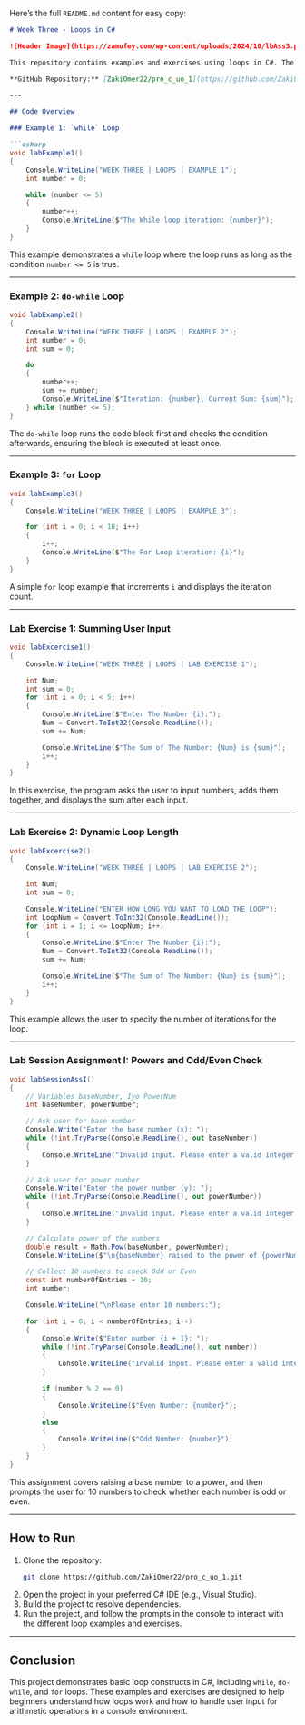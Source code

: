 Here’s the full `README.md` content for easy copy:

```markdown
# Week Three - Loops in C#

![Header Image](https://zamufey.com/wp-content/uploads/2024/10/lbAss3.png)

This repository contains examples and exercises using loops in C#. The examples demonstrate the usage of `while`, `do-while`, and `for` loops, as well as basic arithmetic operations and handling user input in a console application.

**GitHub Repository:** [ZakiOmer22/pro_c_uo_1](https://github.com/ZakiOmer22/pro_c_uo_1/tree/main)

---

## Code Overview

### Example 1: `while` Loop

```csharp
void labExample1()
{
    Console.WriteLine("WEEK THREE | LOOPS | EXAMPLE 1");
    int number = 0;

    while (number <= 5)
    {
        number++;
        Console.WriteLine($"The While loop iteration: {number}");
    }
}
```

This example demonstrates a `while` loop where the loop runs as long as the condition `number <= 5` is true.

---

### Example 2: `do-while` Loop

```csharp
void labExample2()
{
    Console.WriteLine("WEEK THREE | LOOPS | EXAMPLE 2");
    int number = 0;
    int sum = 0;

    do
    {
        number++;
        sum += number;
        Console.WriteLine($"Iteration: {number}, Current Sum: {sum}");
    } while (number <= 5);
}
```

The `do-while` loop runs the code block first and checks the condition afterwards, ensuring the block is executed at least once.

---

### Example 3: `for` Loop

```csharp
void labExample3()
{
    Console.WriteLine("WEEK THREE | LOOPS | EXAMPLE 3");

    for (int i = 0; i < 10; i++)
    {
        i++;
        Console.WriteLine($"The For Loop iteration: {i}");
    }
}
```

A simple `for` loop example that increments `i` and displays the iteration count.

---

### Lab Exercise 1: Summing User Input

```csharp
void labExcercise1()
{
    Console.WriteLine("WEEK THREE | LOOPS | LAB EXERCISE 1");

    int Num;
    int sum = 0;
    for (int i = 0; i < 5; i++)
    {
        Console.WriteLine($"Enter The Number {i}:");
        Num = Convert.ToInt32(Console.ReadLine());
        sum += Num;

        Console.WriteLine($"The Sum of The Number: {Num} is {sum}");
        i++;
    }
}
```

In this exercise, the program asks the user to input numbers, adds them together, and displays the sum after each input.

---

### Lab Exercise 2: Dynamic Loop Length

```csharp
void labExcercise2()
{
    Console.WriteLine("WEEK THREE | LOOPS | LAB EXERCISE 2");

    int Num;
    int sum = 0;

    Console.WriteLine("ENTER HOW LONG YOU WANT TO LOAD THE LOOP");
    int LoopNum = Convert.ToInt32(Console.ReadLine());
    for (int i = 1; i <= LoopNum; i++)
    {
        Console.WriteLine($"Enter The Number {i}:");
        Num = Convert.ToInt32(Console.ReadLine());
        sum += Num;

        Console.WriteLine($"The Sum of The Number: {Num} is {sum}");
        i++;
    }
}
```

This example allows the user to specify the number of iterations for the loop.

---

### Lab Session Assignment I: Powers and Odd/Even Check

```csharp
void labSessionAssI()
{
    // Variables baseNumber, Iyo PowerNum
    int baseNumber, powerNumber;

    // Ask user for base number 
    Console.Write("Enter the base number (x): ");
    while (!int.TryParse(Console.ReadLine(), out baseNumber))
    {
        Console.WriteLine("Invalid input. Please enter a valid integer for the base number.");
    }

    // Ask user for power number
    Console.Write("Enter the power number (y): ");
    while (!int.TryParse(Console.ReadLine(), out powerNumber))
    {
        Console.WriteLine("Invalid input. Please enter a valid integer for the power number.");
    }

    // Calculate power of the numbers
    double result = Math.Pow(baseNumber, powerNumber);
    Console.WriteLine($"\n{baseNumber} raised to the power of {powerNumber} is: {result}");

    // Collect 10 numbers to check Odd or Even
    const int numberOfEntries = 10;
    int number;

    Console.WriteLine("\nPlease enter 10 numbers:");

    for (int i = 0; i < numberOfEntries; i++)
    {
        Console.Write($"Enter number {i + 1}: ");
        while (!int.TryParse(Console.ReadLine(), out number))
        {
            Console.WriteLine("Invalid input. Please enter a valid integer.");
        }

        if (number % 2 == 0)
        {
            Console.WriteLine($"Even Number: {number}");
        }
        else
        {
            Console.WriteLine($"Odd Number: {number}");
        }
    }
}
```

This assignment covers raising a base number to a power, and then prompts the user for 10 numbers to check whether each number is odd or even.

---

## How to Run

1. Clone the repository:
   ```bash
   git clone https://github.com/ZakiOmer22/pro_c_uo_1.git
   ```
2. Open the project in your preferred C# IDE (e.g., Visual Studio).
3. Build the project to resolve dependencies.
4. Run the project, and follow the prompts in the console to interact with the different loop examples and exercises.

---

## Conclusion

This project demonstrates basic loop constructs in C#, including `while`, `do-while`, and `for` loops. These examples and exercises are designed to help beginners understand how loops work and how to handle user input for arithmetic operations in a console environment.
```
